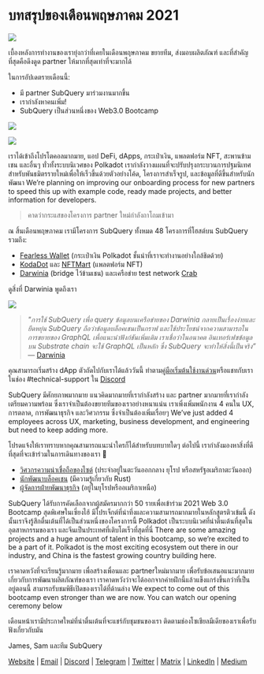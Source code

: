 # บทสรุปของเดือนพฤษภาคม 2021

![](https://miro.medium.com/max/1400/1*5E_eIJBTvHI7W24ib_Syvw.png)

เบื้องหลังการทำงานของเรายุ่งกว่าที่เคยในเดือนพฤษภาคม ขยายทีม, ส่งมอบผลิตภัณฑ์ และที่สำคัญที่สุดคือดึงดูด partner ให้มากที่สุดเท่าที่จะมากได้

ในการอัปเดตรายเดือนนี้:

-   มี partner SubQuery มาร่วมงานมากขึ้น
-   เรากำลังหาคนเพิ่ม!
-   SubQuery เป็นส่วนหนึ่งของ Web3.0 Bootcamp

![](https://miro.medium.com/freeze/max/60/1*bFOaBnLZUfhRxiQa7fjbwA.gif?q=20)

![](https://miro.medium.com/max/640/1*bFOaBnLZUfhRxiQa7fjbwA.gif)

เราได้เข้าถึงโปรโตคอลมากมาย, แอป DeFi, dApps, กระเป๋าเงิน, แพลตฟอร์ม NFT, สะพานข้ามเชน และอื่นๆ ทั่วทั้งระบบนิเวศของ Polkadot เรากำลังวางแผนที่จะปรับปรุงกระบวนการปฐมนิเทศสำหรับพันธมิตรรายใหม่เพื่อให้เร็วขึ้นด้วยตัวอย่างโค้ด, โครงการสำเร็จรูป, และข้อมูลที่ดีขึ้นสำหรับนักพัฒนา We’re planning on improving our onboarding process for new partners to speed this up with example code, ready made projects, and better information for developers.

> คาดว่ากระแสของโครงการ partner ใหม่กำลังถาโถมเข้ามา

ณ สิ้นเดือนพฤษภาคม เรามีโครงการ SubQuery ทั้งหมด 48 โครงการที่โฮสต์บน SubQuery รวมถึง:

-   [Fearless Wallet](https://fearlesswallet.io/) (กระเป๋าเงิน Polkadot ชั้นนำที่เราจะทำงานอย่างใกล้ชิดด้วย)
-   [KodaDot](https://kodadot.xyz/) และ [NFTMart](https://www.nftmart.io/) (แพลตฟอร์ม NFT)
-   [Darwinia](https://explorer.subquery.network/subquery/darwinia-network/darwinia) (bridge ไว้ข้ามเชน) และเครือข่าย test network [Crab](https://explorer.subquery.network/subquery/wuminzhe/crab)

ดูสิ่งที่ Darwinia พูดถึงเรา

![](https://miro.medium.com/max/1400/0*Bc8P3mcH6rz-KtT0)

> _"การใช้ SubQuery เพื่อ query ข้อมูลบนเครือข่ายของ Darwinia กลายเป็นเรื่องง่ายและยืดหยุ่น SubQuery ถือว่าข้อมูลบล็อคเชนเป็นกราฟ และใช้ประโยชน์จากความสามารถในการขยายของ GraphQL เพื่อแนะนำฟังก์ชันเพิ่มเติม เราเชื่อว่าในอนาคต อินเทอร์เฟซข้อมูลบน Substrate chain จะใช้ GraphQL เป็นหลัก ซึ่ง SubQuery จะทำให้สิ่งนี้เป็นจริง”_ — [Darwinia](https://subquery.medium.com/darwinias-network-data-is-now-available-for-free-in-subquery-b4f51c73fb15)

คุณสามารถเริ่มสร้าง dApp ตัวถัดไปกับเราได้แล้ววันนี้ ทำตาม[คู่มือเริ่มต้นใช้งานด่วน](https://doc.subquery.network/quickstart.html)หรือแชทกับเราในช่อง #technical-support ใน [Discord](https://discord.com/invite/78zg8aBSMG)

SubQuery มีศักยภาพมากมาย แนวคิดมากมายที่เรากำลังสร้าง และ partner มากมายที่เรากำลังเตรียมความพร้อม ซึ่งเราจำเป็นต้องขยายทีมของเราอย่างหนาแน่น เราเพิ่งเพิ่มพนักงาน 4 คนใน UX, การตลาด, การพัฒนาธุรกิจ และวิศวกรรม ซึ่งจำเป็นต้องเพิ่มเรื่อยๆ We’ve just added 4 employees across UX, marketing, business development, and engineering but need to keep adding more.

โปรดแจ้งให้เราทราบหากคุณสามารถแนะนำใครก็ได้สำหรับบทบาทใดๆ ต่อไปนี้ เรากำลังมองหาสิ่งที่ดีที่สุดที่จะเข้าร่วมในการเดินทางของเรา 🚀

-   [วิศวกรความน่าเชื่อถือของไซต์](https://dash.recooty.com/openings/details/e44cf9762b402f5d8b5bc36f60304a15) (ประจำอยู่ในตะวันออกกลาง ยุโรป หรือสหรัฐอเมริกาตะวันออก)
-   [นักพัฒนาบล็อคเชน](https://dash.recooty.com/openings/details/9578a63fbe545bd82cc5bbe749636af1) (มีความรู้เกี่ยวกับ Rust)
-   [ผู้จัดการฝ่ายพัฒนาธุรกิจ](https://rcty.co/3coJPrV) (อยู่ในยุโรปหรืออเมริกาเหนือ)

SubQuery ได้รับการคัดเลือกจากผู้สมัครมากกว่า 50 รายเพื่อเข้าร่วม 2021 Web 3.0 Bootcamp สุดพิเศษในเซี่ยงไฮ้ มีโปรเจ็กต์ที่น่าทึ่งและความสามารถมากมายในหลักสูตรติวเข้มนี้ ดังนั้นเราจึงรู้สึกตื่นเต้นที่ได้เป็นส่วนหนึ่งของโครงการนี้ Polkadot เป็นระบบนิเวศที่น่าตื่นเต้นที่สุดในอุตสาหกรรมของเรา และจีนเป็นประเทศที่เติบโตเร็วที่สุดที่นี่ There are some amazing projects and a huge amount of talent in this bootcamp, so we’re excited to be a part of it. Polkadot is the most exciting ecosystem out there in our industry, and China is the fastest growing country building here.

เราคาดหวังที่จะเรียนรู้มากมาย เพื่อสร้างเพื่อนและ partnerใหม่มากมาย เพื่อรับข้อเสนอแนะมากมายเกี่ยวกับการพัฒนาผลิตภัณฑ์ของเรา เราคาดหวังว่าจะได้ออกจากค่ายฝึกนี้แล้วแข็งแกร่งขึ้นกว่าที่เป็นอยู่ตอนนี้ สามารถรับชมพิธีเปิดของเราได้ที่ด้านล่าง We expect to come out of this bootcamp even stronger than we are now. You can watch our opening ceremony below

เดือนหน้าเรามีประกาศใหม่ที่น่าตื่นเต้นที่จะแชร์กับชุมชนของเรา ติดตามช่องโซเชียลมีเดียของเราเพื่อรับฟังเกี่ยวกับมัน

James, Sam และทีม SubQuery

[Website](https://subquery.network/) | [Email](mailto:hello@subquery.network) | [Discord](https://discord.com/invite/78zg8aBSMG) | [Telegram](https://t.me/subquerynetwork) | [Twitter](https://twitter.com/subquerynetwork) | [Matrix](https://matrix.to/#/#subquery:matrix.org) | [LinkedIn](https://www.linkedin.com/company/subquery) | [Medium](https://subquery.medium.com/)